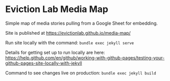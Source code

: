 # Eviction Lab Media Map

Simple map of media stories pulling from a Google Sheet for embedding.

Site is published at https://evictionlab.github.io/media-map/

Run site locally with the command:
`bundle exec jekyll serve`

Details for getting set up to run locally are here:
https://help.github.com/en/github/working-with-github-pages/testing-your-github-pages-site-locally-with-jekyll

Command to see changes live on production:
`bundle exec jekyll build`